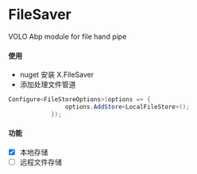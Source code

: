 # FileSaver
VOLO Abp module for file hand pipe

#### 使用

* nuget 安装 X.FileSaver
* 添加处理文件管道
```c#
Configure<FileStoreOptions>(options => {
                options.AddStore<LocalFileStore>();
            });
```

#### 功能

- [x] 本地存储
- [ ] 远程文件存储